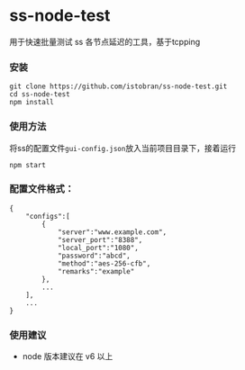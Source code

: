 # ss-node-test
用于快速批量测试 ss 各节点延迟的工具，基于tcpping

### 安装

    git clone https://github.com/istobran/ss-node-test.git
    cd ss-node-test
    npm install

### 使用方法
将ss的配置文件`gui-config.json`放入当前项目目录下，接着运行

	npm start

### 配置文件格式：

    {
        "configs":[
            {
                "server":"www.example.com",
                "server_port":"8388",
                "local_port":"1080",
                "password":"abcd",
                "method":"aes-256-cfb",
                "remarks":"example"
            },
            ...
        ],
        ...
    }


### 使用建议
- node 版本建议在 v6 以上

